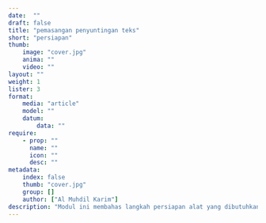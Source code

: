 ```yaml
---
date:  ""
draft: false
title: "pemasangan penyuntingan teks"
short: "persiapan"
thumb:
    image: "cover.jpg"
    anima: ""
    video: ""
layout: ""
weight: 1
lister: 3
format:
    media: "article"
    model: ""
    datum:
        data: ""
require:
    - prop: ""
      name: ""
      icon: ""
      desc: ""
metadata:
    index: false
    thumb: "cover.jpg"
    group: []
    author: ["Al Muhdil Karim"]
description: "Modul ini membahas langkah persiapan alat yang dibutuhkan dalam proses belajar."
---
```


